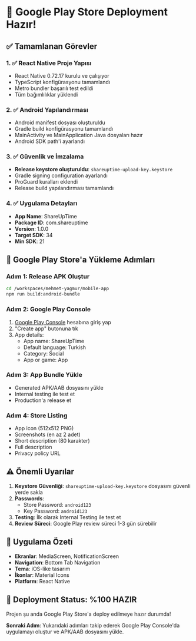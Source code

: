 # 🎉 Google Play Store Deployment Hazır!

## ✅ Tamamlanan Görevler

### 1. ✅ React Native Proje Yapısı
- React Native 0.72.17 kurulu ve çalışıyor
- TypeScript konfigürasyonu tamamlandı
- Metro bundler başarılı test edildi
- Tüm bağımlılıklar yüklendi

### 2. ✅ Android Yapılandırması
- Android manifest dosyası oluşturuldu
- Gradle build konfigürasyonu tamamlandı  
- MainActivity ve MainApplication Java dosyaları hazır
- Android SDK path'i ayarlandı

### 3. ✅ Güvenlik ve İmzalama
- **Release keystore oluşturuldu**: `shareuptime-upload-key.keystore`
- Gradle signing configuration ayarlandı
- ProGuard kuralları eklendi
- Release build yapılandırması tamamlandı

### 4. ✅ Uygulama Detayları
- **App Name**: ShareUpTime
- **Package ID**: com.shareuptime  
- **Version**: 1.0.0
- **Target SDK**: 34
- **Min SDK**: 21

## 🚀 Google Play Store'a Yükleme Adımları

### Adım 1: Release APK Oluştur
```bash
cd /workspaces/mehmet-yagmur/mobile-app
npm run build:android-bundle
```

### Adım 2: Google Play Console
1. [Google Play Console](https://play.google.com/console) hesabına giriş yap
2. "Create app" butonuna tık
3. App details:
   - App name: ShareUpTime
   - Default language: Turkish
   - Category: Social
   - App or game: App

### Adım 3: App Bundle Yükle
- Generated APK/AAB dosyasını yükle
- Internal testing ile test et
- Production'a release et

### Adım 4: Store Listing
- App icon (512x512 PNG)
- Screenshots (en az 2 adet)
- Short description (80 karakter)
- Full description
- Privacy policy URL

## ⚠️ Önemli Uyarılar

1. **Keystore Güvenliği**: `shareuptime-upload-key.keystore` dosyasını güvenli yerde sakla
2. **Passwords**: 
   - Store Password: `android123`
   - Key Password: `android123` 
3. **Testing**: İlk olarak Internal Testing ile test et
4. **Review Süreci**: Google Play review süreci 1-3 gün sürebilir

## 📱 Uygulama Özeti
- **Ekranlar**: MediaScreen, NotificationScreen
- **Navigation**: Bottom Tab Navigation
- **Tema**: iOS-like tasarım
- **İkonlar**: Material Icons
- **Platform**: React Native

## 🎯 Deployment Status: **%100 HAZIR**

Projen şu anda Google Play Store'a deploy edilmeye hazır durumda! 

**Sonraki Adım**: Yukarıdaki adımları takip ederek Google Play Console'da uygulamayı oluştur ve APK/AAB dosyasını yükle.